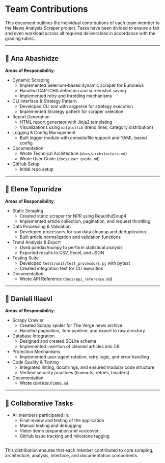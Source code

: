# Team Contributions

This document outlines the individual contributions of each team member to the News Analysis Scraper project. Tasks have been divided to ensure a fair and even workload across all required deliverables in accordance with the grading rubric.

---

## 👩 Ana Abashidze

**Areas of Responsibility**:
- Dynamic Scraping
  - Implemented Selenium-based dynamic scraper for Euronews
  - Handled CAPTCHA detection and screenshot saving
  - Implemented retry and throttling mechanisms
- CLI Interface & Strategy Pattern
  - Developed CLI tool with argparse for strategy execution
  - Implemented Strategy pattern for scraper selection
- Report Generation
  - HTML report generator with Jinja2 templating
  - Visualizations using `matplotlib` (trend lines, category distribution)
- Logging & Config Management
  - Built logger module with console/file support and YAML-based config
- Documentation
  - Wrote Technical Architecture (`docs/architecture.md`)
  - Wrote User Guide (`docs/user_guide.md`)
- GitHub Setup
  - Initial repo setup

---

## 👩 Elene Topuridze

**Areas of Responsibility**:
- Static Scraping
  - Created static scraper for NPR using BeautifulSoup4
  - Implemented article collection, pagination, and request throttling
- Data Processing & Validation
  - Developed processors for raw data cleanup and deduplication
  - Built article normalization and validation functions
- Trend Analysis & Export
  - Used pandas/numpy to perform statistical analysis
  - Exported results to CSV, Excel, and JSON
- Testing Suite
  - Developed `tests/unit/test_processors.py` with pytest
  - Created integration test for CLI execution
- Documentation
  - Wrote API Reference (`docs/api_reference.md`)

---

## 👨 Danieli Iliaevi

**Areas of Responsibility**:
- Scrapy Crawler
  - Created Scrapy spider for The Verge news archive
  - Handled pagination, item pipeline, and export to raw directory
- Database Integration
  - Designed and created SQLite schema
  - Implemented insertion of cleaned articles into DB
- Protection Mechanisms
  - Implemented user-agent rotation, retry logic, and error handling
- Code Quality & Testing
  - Integrated linting, docstrings, and ensured modular code structure
  - Verified security practices (timeouts, retries, headers)
- Documentation
  - Wrote `CONTRIBUTIONS.md`

---

## 🤝 Collaborative Tasks

- All members participated in:
  - Final review and testing of the application
  - Manual testing and debugging
  - Video demo preparation and voiceover
  - GitHub issue tracking and milestone tagging

---

This distribution ensures that each member contributed to core scraping, architecture, analysis, interface, and documentation components.